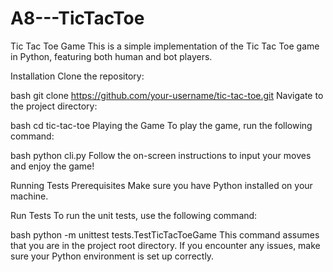 # A8---TicTacToe


Tic Tac Toe Game
This is a simple implementation of the Tic Tac Toe game in Python, featuring both human and bot players.

Installation
Clone the repository:

bash
git clone https://github.com/your-username/tic-tac-toe.git
Navigate to the project directory:

bash
cd tic-tac-toe
Playing the Game
To play the game, run the following command:

bash
python cli.py
Follow the on-screen instructions to input your moves and enjoy the game!

Running Tests
Prerequisites
Make sure you have Python installed on your machine.

Run Tests
To run the unit tests, use the following command:

bash
python -m unittest tests.TestTicTacToeGame
This command assumes that you are in the project root directory. If you encounter any issues, make sure your Python environment is set up correctly.
